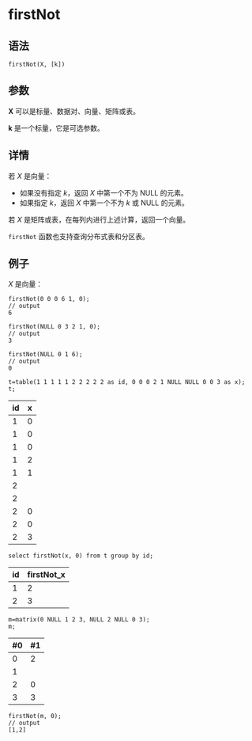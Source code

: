 # firstNot

## 语法

`firstNot(X, [k])`

## 参数

**X** 可以是标量、数据对、向量、矩阵或表。

**k** 是一个标量，它是可选参数。

## 详情

若 *X* 是向量：

* 如果没有指定 *k*，返回 *X* 中第一个不为 NULL 的元素。
* 如果指定 *k*，返回 *X* 中第一个不为 *k* 或 NULL 的元素。

若 *X* 是矩阵或表，在每列内进行上述计算，返回一个向量。

`firstNot` 函数也支持查询分布式表和分区表。

## 例子

*X* 是向量：

```
firstNot(0 0 0 6 1, 0);
// output
6

firstNot(NULL 0 3 2 1, 0);
// output
3

firstNot(NULL 0 1 6);
// output
0

t=table(1 1 1 1 1 2 2 2 2 2 as id, 0 0 0 2 1 NULL NULL 0 0 3 as x);
t;
```

| id | x |
| --- | --- |
| 1 | 0 |
| 1 | 0 |
| 1 | 0 |
| 1 | 2 |
| 1 | 1 |
| 2 |  |
| 2 |  |
| 2 | 0 |
| 2 | 0 |
| 2 | 3 |

```
select firstNot(x, 0) from t group by id;
```

| id | firstNot\_x |
| --- | --- |
| 1 | 2 |
| 2 | 3 |

```
m=matrix(0 NULL 1 2 3, NULL 2 NULL 0 3);
m;
```

| #0 | #1 |
| --- | --- |
| 0 | 2 |
| 1 |  |
| 2 | 0 |
| 3 | 3 |

```
firstNot(m, 0);
// output
[1,2]
```

